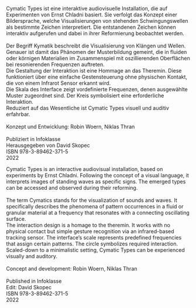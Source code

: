 <!--
title: 
title_translate: Cymatic Types
date: 02-2020
links: https://robinwoern.com/cymatic-types
list: Maßgefertigte Metallplatten und Software, DLP Kurzdistanzbeamer, Leap Bewegungssensor, 180 x 70 x 73 cm
list_translate: Custom metal plates and software, DLP short throw beamer, Leap motion sensor, 80.9 x 28.6 x 28.8 in
-->
<div><p>Cymatic Types ist eine interaktive audiovisuelle Installation, die auf Experimenten von Ernst Chladni basiert. Sie verfolgt das Konzept einer Bildersprache, welche Visualisierungen von stehenden Schwingungswellen als bestimmte Zeichen interpretiert. Die entstandenen Zeichen können interaktiv aufgerufen und dabei in ihrer Reformierung beobachtet werden.<br><br>
Der Begriff Kymatik beschreibt die Visualisierung von Klängen und Wellen. Genauer ist damit das Phänomen der Musterbildung gemeint, die in fluiden oder körnigen Materialien im Zusammenspiel mit oszillierenden Oberflächen bei resonierenden Frequenzen auftreten.<br>
Die Gestaltung der Interaktion ist eine Hommage an das Theremin. Diese funktioniert über eine einfache Gestensteuerung ohne physischen Kontakt, die von einem Infrarot Sensor erkannt wird.<br>
Die Skala des Interface zeigt vordefinierte Frequenzen, denen ausgewählte Muster zugeordnet sind. Der Kreis symbolisiert eine erforderliche Interaktion.<br>
Reduziert auf das Wesentliche ist Cymatic Types visuell und auditiv erfahrbar.<br><br>
Konzept und Entwicklung: Robin Woern, Niklas Thran<br><br>
Publiziert in Infoklasse<br>
Herausgegeben von David Skopec<br>
ISBN 978-3-89462-371-5<br>
2022</p>
<p class="translate">Cymatic Types is an interactive audiovisual installation, based on experiments by Ernst Chladni. Following the concept of a visual language, it interprets images of standing waves as specific signs. The emerged types can be accessed and observed during their reforming.<br><br>
The term Cymatics stands for the visualization of sounds and waves. It specifically describes the phenomena of pattern occurrences in a fluid or granular material at a frequency that resonates with a connecting oscillating surface.<br>
The interaction design is a homage to the theremin. It works with no physical contact but simple gesture recognition via an infrared-based tracking sensor.
The interface’s scale represents predefined frequencies that assign certain patterns. The circle symbolizes required interaction.<br>
Scaled-down to a minimalistic setting, Cymatic Types can be experienced visually and auditory.<br><br>
Concept and development: Robin Woern, Niklas Thran<br><br>
Published in Infoklasse<br>
Edit: David Skopec<br>
ISBN 978-3-89462-371-5<br>
2022</p></div>
